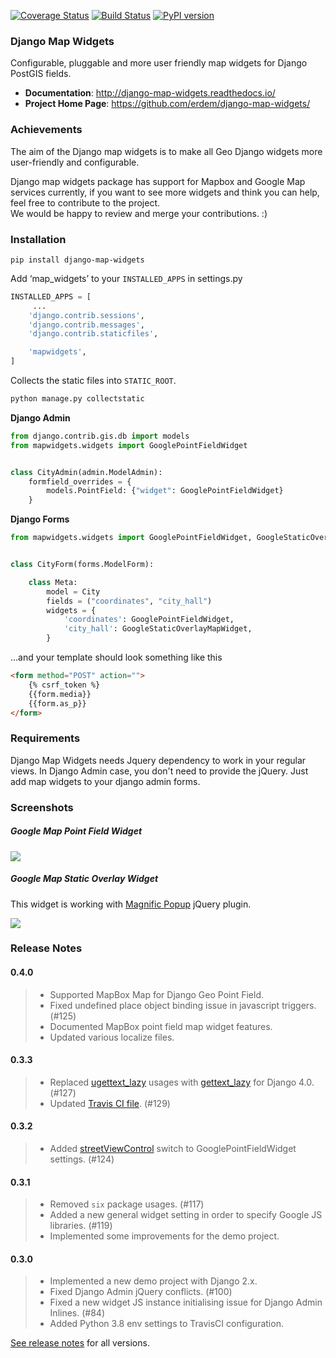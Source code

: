 [![Coverage Status](https://coveralls.io/repos/github/erdem/django-map-widgets/badge.svg?branch=master)](https://coveralls.io/github/erdem/django-map-widgets?branch=master)
[![Build Status](https://travis-ci.org/erdem/django-map-widgets.png)](https://travis-ci.org/erdem/django-map-widgets)
[![PyPI version](https://badge.fury.io/py/django-map-widgets.svg)](https://badge.fury.io/py/django-map-widgets)

### Django Map Widgets
Configurable, pluggable and more user friendly map widgets for Django PostGIS fields.

* **Documentation**: <a href="http://django-map-widgets.readthedocs.io/" target="_blank">http://django-map-widgets.readthedocs.io/</a>
* **Project Home Page**: <a href="https://github.com/erdem/django-map-widgets">https://github.com/erdem/django-map-widgets/</a>

### Achievements
The aim of the Django map widgets is to make all Geo Django widgets more user-friendly and configurable.  
  
Django map widgets package has support for Mapbox and Google Map services currently, if you want to see more widgets and think you can help, feel free to contribute to the project.  
We would be happy to review and merge your contributions. :) 

### Installation

    pip install django-map-widgets


Add ‘map_widgets’ to your `INSTALLED_APPS` in settings.py

```python
INSTALLED_APPS = [
     ...
    'django.contrib.sessions',
    'django.contrib.messages',
    'django.contrib.staticfiles',

    'mapwidgets',
]
```

Collects the static files into `STATIC_ROOT`.

```bash
python manage.py collectstatic
```

**Django Admin**

```python
from django.contrib.gis.db import models
from mapwidgets.widgets import GooglePointFieldWidget


class CityAdmin(admin.ModelAdmin):
    formfield_overrides = {
        models.PointField: {"widget": GooglePointFieldWidget}
    }
```

**Django Forms**

```python
from mapwidgets.widgets import GooglePointFieldWidget, GoogleStaticOverlayMapWidget


class CityForm(forms.ModelForm):

    class Meta:
        model = City
        fields = ("coordinates", "city_hall")
        widgets = {
            'coordinates': GooglePointFieldWidget,
            'city_hall': GoogleStaticOverlayMapWidget,
        }
```

...and your template should look something like this

```html
<form method="POST" action="">
    {% csrf_token %}
    {{form.media}}
    {{form.as_p}}
</form>
```

### Requirements

Django Map Widgets needs Jquery dependency to work in your regular views. In Django Admin case, you don't need to provide the jQuery. 
Just add map widgets to your django admin forms. 

### Screenshots

##### Google Map Point Field Widget

![](https://cloud.githubusercontent.com/assets/1518272/26807500/ad0af4ea-4a4e-11e7-87d6-632f39e438f7.gif)

##### Google Map Static Overlay Widget
This widget is working with <a href="http://dimsemenov.com/plugins/magnific-popup/" target="_blank">Magnific Popup</a> jQuery plugin.

![](https://cloud.githubusercontent.com/assets/1518272/18732296/18f1813e-805a-11e6-8801-f1f48ed02a9c.png)


### Release Notes

#### 0.4.0
> -   Supported MapBox Map for Django Geo Point Field.
> -   Fixed undefined place object binding issue in javascript triggers. (#125)
> -   Documented MapBox point field map widget features.
> -   Updated various localize files.

#### 0.3.3

> -   Replaced [ugettext_lazy](https://github.com/erdem/django-map-widgets/pull/127) usages with [gettext_lazy](https://docs.djangoproject.com/en/4.0/releases/4.0/#features-removed-in-4-0) for Django 4.0. (#127)
> -   Updated [Travis CI file](https://github.com/erdem/django-map-widgets/pull/129). (#129)

#### 0.3.2

> -   Added [streetViewControl](https://developers.google.com/maps/documentation/javascript/streetview#StreetViewMapUsage) switch to GooglePointFieldWidget settings. (#124)

#### 0.3.1

> -   Removed `six` package usages. (#117)
> -   Added a new general widget setting in order to specify Google JS libraries. (#119)
> -   Implemented some improvements for the demo project.

#### 0.3.0

> -   Implemented a new demo project with Django 2.x.
> -   Fixed Django Admin jQuery conflicts. (#100)
> -   Fixed a new widget JS instance initialising issue for Django Admin Inlines. (#84)
> -   Added Python 3.8 env settings to TravisCI configuration.

[See release notes](https://django-map-widgets.readthedocs.io/en/mapbox_widget_fixes/releases/index.html) for all versions.